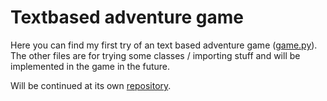 # Textbased adventure game
Here you can find my first try of an text based adventure game ([game.py](https://github.com/laeberkaes/progprojects/blob/master/Python/adventure/beta/game.py)).
The other files are for trying some classes / importing stuff and will be implemented in the game in the future.

Will be continued at its own [repository](https://github.com/laeberkaes/text_adventure).
